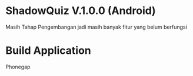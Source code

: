 # ShadowQuiz V.1.0.0 (Android)
Masih Tahap Pengembangan jadi masih banyak fitur yang belum berfungsi
# Build Application
Phonegap
